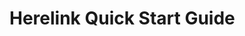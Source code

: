 # Herelink Quick Start Guide

<figure><img src="../.gitbook/assets/HereLink V1.1 操作手册en 电子版-20220610-1版2稿 (1)_20250723_final.png" alt=""><figcaption></figcaption></figure>
